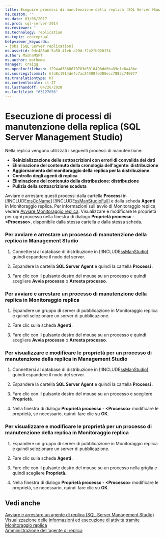 ```yaml
---
title: Eseguire processi di manutenzione della replica (SQL Server Management Studio) | Microsoft Docs
ms.custom: ''
ms.date: 03/06/2017
ms.prod: sql-server-2014
ms.reviewer: ''
ms.technology: replication
ms.topic: conceptual
helpviewer_keywords:
- jobs [SQL Server replication]
ms.assetid: 0dc485a0-5a50-41eb-a29d-f2b2fb920174
author: MashaMSFT
ms.author: mathoma
manager: craigg
ms.openlocfilehash: f294ad3868670783d3010498dd0ba89e1e6a48be
ms.sourcegitcommit: 6fd8c1914de4c7ac24900fe388ecc7883c740077
ms.translationtype: MT
ms.contentlocale: it-IT
ms.lasthandoff: 04/26/2020
ms.locfileid: "63127056"
---
```

# <a name="run-replication-maintenance-jobs-sql-server-management-studio"></a>Esecuzione di processi di manutenzione della replica (SQL Server Management Studio)
  Nella replica vengono utilizzati i seguenti processi di manutenzione:  
  
-   **Reinizializzazione delle sottoscrizioni con errori di convalida dei dati**
-   **Eliminazione del contenuto della cronologia dell'agente: distribuzione**
-   **Aggiornamento del monitoraggio della replica per la distribuzione.**
-   **Controllo degli agenti di replica**
-   **Eliminazione del contenuto della distribuzione: distribuzione**
-   **Pulizia della sottoscrizione scaduta**  
  
 Avviare e arrestare questi processi dalla cartella **Processi** in [!INCLUDE[msCoName](../../../includes/msconame-md.md)] [!INCLUDE[ssManStudioFull](../../../includes/ssmanstudiofull-md.md)] e dalla scheda **Agenti** in Monitoraggio replica. Per informazioni sull'avvio di Monitoraggio replica, vedere [Avviare Monitoraggio replica](../monitor/start-the-replication-monitor.md). Visualizzare e modificare le proprietà per ogni processo nella finestra di dialogo **Proprietà processo - \<Processo>**, disponibile dalla stessa cartella e dalla stessa scheda.  
  
### <a name="to-start-or-stop-a-replication-maintenance-job-in-management-studio"></a>Per avviare e arrestare un processo di manutenzione della replica in Management Studio  
  
1.  Connettersi al database di distribuzione in [!INCLUDE[ssManStudio](../../../includes/ssmanstudio-md.md)], quindi espandere il nodo del server.  
  
2.  Espandere la cartella **SQL Server Agent** e quindi la cartella **Processi** .  
  
3.  Fare clic con il pulsante destro del mouse su un processo e quindi scegliere **Avvia processo** o **Arresta processo**.  
  
### <a name="to-start-or-stop-a-replication-maintenance-job-in-replication-monitor"></a>Per avviare e arrestare un processo di manutenzione della replica in Monitoraggio replica  
  
1.  Espandere un gruppo di server di pubblicazione in Monitoraggio replica e quindi selezionare un server di pubblicazione.  
  
2.  Fare clic sulla scheda **Agenti** .  
  
3.  Fare clic con il pulsante destro del mouse su un processo e quindi scegliere **Avvia processo** o **Arresta processo**.  
  
### <a name="to-view-and-modify-properties-for-a-replication-maintenance-job-in-management-studio"></a>Per visualizzare e modificare le proprietà per un processo di manutenzione della replica in Management Studio  
  
1.  Connettersi al database di distribuzione in [!INCLUDE[ssManStudio](../../../includes/ssmanstudio-md.md)], quindi espandere il nodo del server.  
  
2.  Espandere la cartella **SQL Server Agent** e quindi la cartella **Processi** .  
  
3.  Fare clic con il pulsante destro del mouse su un processo e scegliere **Proprietà**.  
  
4.  Nella finestra di dialogo **Proprietà processo - \<Processo>** modificare le proprietà, se necessario, quindi fare clic su **OK**.  
  
### <a name="to-view-and-modify-properties-for-a-replication-maintenance-job-in-replication-monitor"></a>Per visualizzare e modificare le proprietà per un processo di manutenzione della replica in Monitoraggio replica  
  
1.  Espandere un gruppo di server di pubblicazione in Monitoraggio replica e quindi selezionare un server di pubblicazione.  
  
2.  Fare clic sulla scheda **Agenti** .  
  
3.  Fare clic con il pulsante destro del mouse su un processo nella griglia e quindi scegliere **Proprietà**.  
  
4.  Nella finestra di dialogo **Proprietà processo - \<Processo>** modificare le proprietà, se necessario, quindi fare clic su **OK**.  
  
## <a name="see-also"></a>Vedi anche  
 [Avviare e arrestare un agente di replica &#40;SQL Server Management Studio&#41;](../agents/start-and-stop-a-replication-agent-sql-server-management-studio.md)   
 [Visualizzazione delle informazioni ed esecuzione di attività tramite Monitoraggio replica](../monitor/view-information-and-perform-tasks-replication-monitor.md)   
 [Amministrazione dell'agente di replica](../agents/replication-agent-administration.md)  
  
  

